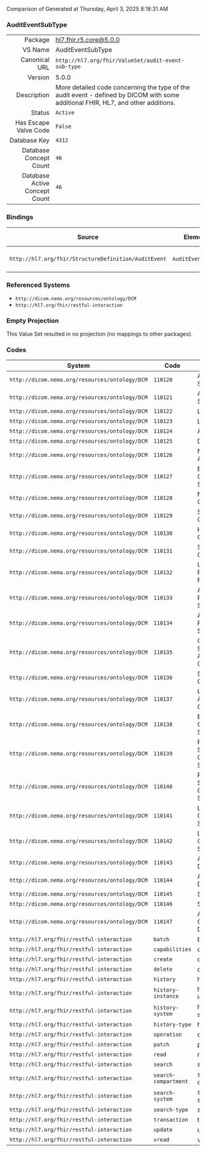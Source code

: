 Comparison of 
Generated at Thursday, April 3, 2025 8:18:31 AM

### AuditEventSubType

|      |     |
| ---: | --- |
| Package | hl7.fhir.r5.core@5.0.0 |
| VS Name | AuditEventSubType |
| Canonical URL | `http://hl7.org/fhir/ValueSet/audit-event-sub-type` |
| Version | 5.0.0 |
| Description | More detailed code concerning the type of the audit event - defined by DICOM with some additional FHIR, HL7, and other additions. |
| Status | `Active` |
| Has Escape Valve Code | `False` |
| Database Key | `4312` |
| Database Concept Count | `46` |
| Database Active Concept Count | `46` |
### Bindings

| Source | Element | Binding | Strength | Element Short |
| ------ | ------- | ------- | -------- | ------------- |
| `http://hl7.org/fhir/StructureDefinition/AuditEvent` | `AuditEvent.code` | `http://hl7.org/fhir/ValueSet/audit-event-sub-type` | `Example` | Specific type of event |

### Referenced Systems

* `http://dicom.nema.org/resources/ontology/DCM`
* `http://hl7.org/fhir/restful-interaction`
### Empty Projection

This Value Set resulted in no projection (no mappings to other packages).

### Codes

| System | Code | Display |
| ------ | ---- | ------- |
| `http://dicom.nema.org/resources/ontology/DCM` | `110120` | Application Start |
| `http://dicom.nema.org/resources/ontology/DCM` | `110121` | Application Stop |
| `http://dicom.nema.org/resources/ontology/DCM` | `110122` | Login |
| `http://dicom.nema.org/resources/ontology/DCM` | `110123` | Logout |
| `http://dicom.nema.org/resources/ontology/DCM` | `110124` | Attach |
| `http://dicom.nema.org/resources/ontology/DCM` | `110125` | Detach |
| `http://dicom.nema.org/resources/ontology/DCM` | `110126` | Node Authentication |
| `http://dicom.nema.org/resources/ontology/DCM` | `110127` | Emergency Override Started |
| `http://dicom.nema.org/resources/ontology/DCM` | `110128` | Network Configuration |
| `http://dicom.nema.org/resources/ontology/DCM` | `110129` | Security Configuration |
| `http://dicom.nema.org/resources/ontology/DCM` | `110130` | Hardware Configuration |
| `http://dicom.nema.org/resources/ontology/DCM` | `110131` | Software Configuration |
| `http://dicom.nema.org/resources/ontology/DCM` | `110132` | Use of Restricted Function |
| `http://dicom.nema.org/resources/ontology/DCM` | `110133` | Audit Recording Stopped |
| `http://dicom.nema.org/resources/ontology/DCM` | `110134` | Audit Recording Started |
| `http://dicom.nema.org/resources/ontology/DCM` | `110135` | Object Security Attributes Changed |
| `http://dicom.nema.org/resources/ontology/DCM` | `110136` | Security Roles Changed |
| `http://dicom.nema.org/resources/ontology/DCM` | `110137` | User security Attributes Changed |
| `http://dicom.nema.org/resources/ontology/DCM` | `110138` | Emergency Override Stopped |
| `http://dicom.nema.org/resources/ontology/DCM` | `110139` | Remote Service Operation Started |
| `http://dicom.nema.org/resources/ontology/DCM` | `110140` | Remote Service Operation Stopped |
| `http://dicom.nema.org/resources/ontology/DCM` | `110141` | Local Service Operation Started |
| `http://dicom.nema.org/resources/ontology/DCM` | `110142` | Local Service Operation Stopped |
| `http://dicom.nema.org/resources/ontology/DCM` | `110143` | Authentication Decision |
| `http://dicom.nema.org/resources/ontology/DCM` | `110144` | Authorization Decision |
| `http://dicom.nema.org/resources/ontology/DCM` | `110145` | Session start |
| `http://dicom.nema.org/resources/ontology/DCM` | `110146` | Session stop |
| `http://dicom.nema.org/resources/ontology/DCM` | `110147` | Access Control Decision |
| `http://hl7.org/fhir/restful-interaction` | `batch` | batch |
| `http://hl7.org/fhir/restful-interaction` | `capabilities` | capabilities |
| `http://hl7.org/fhir/restful-interaction` | `create` | create |
| `http://hl7.org/fhir/restful-interaction` | `delete` | delete |
| `http://hl7.org/fhir/restful-interaction` | `history` | history |
| `http://hl7.org/fhir/restful-interaction` | `history-instance` | history-instance |
| `http://hl7.org/fhir/restful-interaction` | `history-system` | history-system |
| `http://hl7.org/fhir/restful-interaction` | `history-type` | history-type |
| `http://hl7.org/fhir/restful-interaction` | `operation` | operation |
| `http://hl7.org/fhir/restful-interaction` | `patch` | patch |
| `http://hl7.org/fhir/restful-interaction` | `read` | read |
| `http://hl7.org/fhir/restful-interaction` | `search` | search |
| `http://hl7.org/fhir/restful-interaction` | `search-compartment` | search-compartment |
| `http://hl7.org/fhir/restful-interaction` | `search-system` | search-system |
| `http://hl7.org/fhir/restful-interaction` | `search-type` | search-type |
| `http://hl7.org/fhir/restful-interaction` | `transaction` | transaction |
| `http://hl7.org/fhir/restful-interaction` | `update` | update |
| `http://hl7.org/fhir/restful-interaction` | `vread` | vread |
